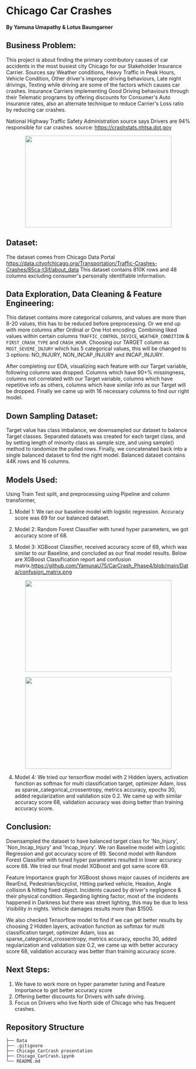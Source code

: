 # Chicago Car Crashes 

**By Yamuna Umapathy & Lotus Baumgarner**

## Business Problem:

This project is about finding the primary contributory causes of car accidents in the most busiest city Chicago for our Stakeholder Insurance Carrier. Sources say Weather conditions, Heavy Traffic in Peak Hours, Vehicle Condition, Other driver's improper driving behaviours, Late night drivings, Texting while driving are some of the factors which causes car crashes. Insurance Carriers implementing Good Driving behaviours through their Telematic programs by offering discounts for Consumer's Auto insurance rates, also an alternate technique to reduce Carrier's Loss ratio by reducing car crashes.

National Highway Traffic Safety Administration source says Drivers are 94% responsible for car crashes.
source: https://crashstats.nhtsa.dot.gov
<p align="center">
  <img src = "https://github.com/YamunaU75/CarCrash_Phase4/blob/main/Data/NH%20table.png  " width="400" height="250"
</p>

## Dataset:

The dataset comes from Chicago Data Portal https://data.cityofchicago.org/Transportation/Traffic-Crashes-Crashes/85ca-t3if/about_data 
This dataset contains 810K rows and 48 columns excluding consumer's personally identifiable information.

## Data Exploration, Data Cleaning & Feature Engineering:

This dataset contains more categorical columns, and values are more than 8-20 values, this has to be reduced before preprocessing. Or we end up
with more columns after Ordinal or One Hot encoding. Combining liked values within certain columns `TRAFFIC_CONTROL_DEVICE`, `WEATHER_CONDITION` & `FIRST_CRASH_TYPE` and `CRASH_HOUR`. Choosing our TARGET column as `MOST_SEVERE_INJURY` which has 5 categorical values, this will be changed to 3 options: NO_INJURY, NON_INCAP_INJURY and INCAP_INJURY. 

After completing our EDA, visualizing each feature with our Target variable, following columns was dropped. Columns which have 90+% missingness, columns 
not correlated with our Target variable, columns which have repetitive info as others, columns which have similar info as our Target will be dropped. Finally we came up with 16 necessary columns to find our right model.


## Down Sampling Dataset:

Target value has class imbalance, we downsampled our dataset to balance Target classes. Separated datasets was created for each target class, and by setting length of minority class as sample size, and using sample() method to randomize the pulled rows. Finally, we concatenated back into a single balanced dataset 
to find the right model. Balanced dataset contains 44K rows and 16 columns.


## Models Used:

Using Train Test split, and preprocessing using Pipeline and column transformer,

1. Model 1: We ran our baseline model with logistic regression. Accuracy score was 69 for our balanced dataset.


2. Model 2: Random Forest Classifier with tuned hyper parameters, we got accuracy score of 68.


3. Model 3: XGBoost Classifier, received accuracy score of 69, which was similar to our Baseline, and concluded as our final model results.
   Below are XGBoost Classification report and confusion matrix.https://github.com/YamunaU75/CarCrash_Phase4/blob/main/Data/confusion_matrix.png
  <p align="center">
  <img src = "https://github.com/YamunaU75/CarCrash_Phase4/blob/main/Data/XGB_CR.png  " width="400" height="250"
</p>

<p align="center">
  <img src = "https://github.com/YamunaU75/CarCrash_Phase4/blob/main/Data/confusion_matrix.png  " width="400" height="250"
</p>


4. Model 4: We tried our tensorflow model with 2 Hidden layers, activation function as softmax for multi classification target, optimizer Adam, loss as sparse_categorical_crossentropy, metrics accuracy, epochs 30, added regularization and validation size 0.2. We came up with similar accuracy score 68, validation accuracy was doing better than training accuracy score.


## Conclusion:

Downsampled the dataset to have balanced target class for 'No_Injury', 'Non_Incap_Injury' and 'Incap_Injury'. We ran Baseline model with Logistic Regression and got accuracy score of 69. Second model with Random Forest Classifier with tuned hyper parameters resulted in lower accuracy score 68. We tried our final model XGBoost and got same score 69.

Feature Importance graph for XGBoost shows major causes of incidents are RearEnd, Pedestrian/bicyclist, Hitting parked vehicle, Headon, Angle collision & hitting fixed object. Incidents caused by driver's negligence & their physical condition. Regarding lighting factor, most of the incidents happened in Darkness but there was street lighting, this may be due to less Visibility in nights. Vehicle damages results more than $1500.

We also checked Tensorflow model to find if we can get better results by choosing 2 Hidden layers, activation function as softmax for multi classification target, optimizer Adam, loss as sparse_categorical_crossentropy, metrics accuracy, epochs 30, added regularization and validation size 0.2, we came up with better accuracy score 68, validation accuracy was better than training accuracy score.

## Next Steps:

1. We have to work more on hyper parameter tuning and Feature Importance to get better accuracy score
2. Offering better discounts for Drivers with safe driving.
3. Focus on Drivers who live North side of Chicago who has frequent crashes.

## Repository Structure

```
├── Data
├── .gitignore
├── Chicago_CarCrash presentation
├── Chicago_CarCrash.ipynb
└── README.md
```